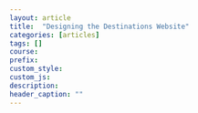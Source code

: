 ```yaml
---
layout: article
title:  "Designing the Destinations Website"
categories: [articles]
tags: []
course:
prefix: 
custom_style:
custom_js:
description:
header_caption: ""
---
```


